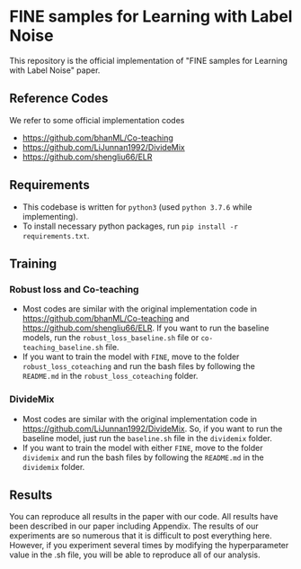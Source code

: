 # FINE samples for Learning with Label Noise
This repository is the official implementation of "FINE samples for Learning with Label Noise" paper.

## Reference Codes
We refer to some official implementation codes

 - https://github.com/bhanML/Co-teaching
 - https://github.com/LiJunnan1992/DivideMix
 - https://github.com/shengliu66/ELR

 




## Requirements
- This codebase is written for `python3` (used `python 3.7.6` while implementing).
- To install necessary python packages, run `pip install -r requirements.txt`.


## Training

### Robust loss and Co-teaching
 - Most codes are similar with the original implementation code in https://github.com/bhanML/Co-teaching and https://github.com/shengliu66/ELR. If you want to run the baseline models, run the `robust_loss_baseline.sh` file or `co-teaching_baseline.sh` file.
 - If you want to train the model with `FINE`, move to the folder `robust_loss_coteaching` and run the bash files by following the `README.md` in the `robust_loss_coteaching` folder.
 
### DivideMix
- Most codes are similar with the original implementation code in https://github.com/LiJunnan1992/DivideMix. So, if you want to run the baseline model, just run the `baseline.sh` file in the `dividemix` folder.
- If you want to train the model with either `FINE`, move to the folder `dividemix` and run the bash files by following the `README.md` in the `dividemix` folder.


## Results
You can reproduce all results in the paper with our code. All results have been described in our paper including Appendix. The results of our experiments are so numerous that it is difficult to post everything here. However, if you experiment several times by modifying the hyperparameter value in the .sh file, you will be able to reproduce all of our analysis.
